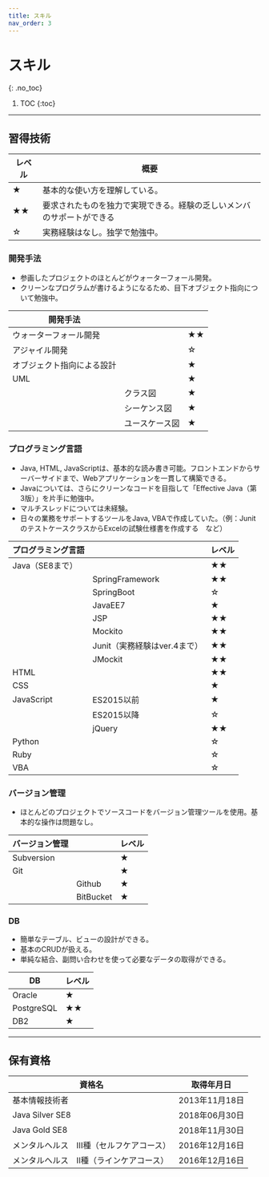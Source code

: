 ```yaml
---
title: スキル
nav_order: 3
---
```

# スキル
{: .no_toc}

1. TOC
{:toc}

---

## 習得技術

| レベル | 概要                                                         |
| ------ | ------------------------------------------------------------ |
| ★      | 基本的な使い方を理解している。                               |
| ★★     | 要求されたものを独力で実現できる。経験の乏しいメンバのサポートができる |
| ☆      | 実務経験はなし。独学で勉強中。                               |

### 開発手法

- 参画したプロジェクトのほとんどがウォーターフォール開発。
- クリーンなプログラムが書けるようになるため、目下オブジェクト指向について勉強中。

| 開発手法                   |                |      |
| -------------------------- | -------------- | ---- |
| ウォーターフォール開発     |                | ★★   |
| アジャイル開発             |                | ☆    |
| オブジェクト指向による設計 |                | ★    |
| UML                        |                | ★    |
|                            | クラス図       | ★    |
|                            | シーケンス図   | ★    |
|                            | ユースケース図 | ★    |

### プログラミング言語

- Java, HTML, JavaScriptは、基本的な読み書き可能。フロントエンドからサーバーサイドまで、Webアプリケーションを一貫して構築できる。
- Javaについては、さらにクリーンなコードを目指して「Effective Java（第3版）」を片手に勉強中。
- マルチスレッドについては未経験。
- 日々の業務をサポートするツールをJava, VBAで作成していた。（例：JunitのテストケースクラスからExcelの試験仕様書を作成する　など）

| プログラミング言語 |                              | レベル |
| ------------------ | ---------------------------- | ------ |
| Java（SE8まで）    |                              | ★★     |
|                    | SpringFramework              | ★★     |
|                    | SpringBoot                   | ☆      |
|                    | JavaEE7                      | ★      |
|                    | JSP                          | ★★     |
|                    | Mockito                      | ★★     |
|                    | Junit（実務経験はver.4まで） | ★★     |
|                    | JMockit                      | ★★     |
| HTML               |                              | ★★     |
| CSS                |                              | ★      |
| JavaScript         | ES2015以前                   | ★      |
|                    | ES2015以降                   | ☆      |
|                    | jQuery                       | ★★     |
| Python             |                              | ☆      |
| Ruby               |                              | ☆      |
| VBA                |                              | ☆      |

### バージョン管理

- ほとんどのプロジェクトでソースコードをバージョン管理ツールを使用。基本的な操作は問題なし。

| バージョン管理 |           | レベル |
| -------------- | --------- | ------ |
| Subversion     |           | ★      |
| Git            |           | ★      |
|                | Github    | ★      |
|                | BitBucket | ★      |

### DB

- 簡単なテーブル、ビューの設計ができる。
- 基本のCRUDが扱える。
- 単純な結合、副問い合わせを使って必要なデータの取得ができる。

| DB         | レベル |
| ---------- | ------ |
| Oracle     | ★      |
| PostgreSQL | ★★     |
| DB2        | ★      |

---

## 保有資格

| 資格名                                  | 取得年月日     |
| --------------------------------------- | -------------- |
| 基本情報技術者                          | 2013年11月18日 |
| Java Silver SE8                         | 2018年06月30日 |
| Java Gold SE8                           | 2018年11月30日 |
| メンタルヘルス　Ⅲ種（セルフケアコース） | 2016年12月16日 |
| メンタルヘルス　Ⅱ種（ラインケアコース） | 2016年12月16日 |